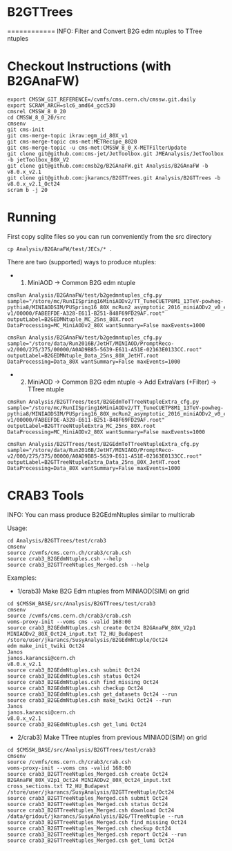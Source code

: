 # B2GTTrees
============
INFO: Filter and Convert B2G edm ntuples to TTree ntuples

Checkout Instructions (with B2GAnaFW)
=====================================

```Shell
export CMSSW_GIT_REFERENCE=/cvmfs/cms.cern.ch/cmssw.git.daily
export SCRAM_ARCH=slc6_amd64_gcc530
cmsrel CMSSW_8_0_20
cd CMSSW_8_0_20/src
cmsenv
git cms-init
git cms-merge-topic ikrav:egm_id_80X_v1
git cms-merge-topic cms-met:METRecipe_8020
git cms-merge-topic -u cms-met:CMSSW_8_0_X-METFilterUpdate
git clone git@github.com:cms-jet/JetToolbox.git JMEAnalysis/JetToolbox -b jetToolbox_80X_V2
git clone git@github.com:cmsb2g/B2GAnaFW.git Analysis/B2GAnaFW -b v8.0.x_v2.1
git clone git@github.com:jkarancs/B2GTTrees.git Analysis/B2GTTrees -b v8.0.x_v2.1_Oct24
scram b -j 20
```

Running
=======

First copy sqlite files so you can run conveniently from the src directory
```Shell
cp Analysis/B2GAnaFW/test/JECs/* .
```

There are two (supported) ways to produce ntuples:

   * 1) MiniAOD -> Common B2G edm ntuple
```Shell
cmsRun Analysis/B2GAnaFW/test/b2gedmntuples_cfg.py sample="/store/mc/RunIISpring16MiniAODv2/TT_TuneCUETP8M1_13TeV-powheg-pythia8/MINIAODSIM/PUSpring16_80X_mcRun2_asymptotic_2016_miniAODv2_v0_ext4-v1/00000/FABEEFDE-A328-E611-B251-848F69FD29AF.root" outputLabel=B2GEDMNtuple_MC_25ns_80X.root DataProcessing=MC_MiniAODv2_80X wantSummary=False maxEvents=1000

cmsRun Analysis/B2GAnaFW/test/b2gedmntuples_cfg.py sample="/store/data/Run2016B/JetHT/MINIAOD/PromptReco-v2/000/275/375/00000/A0AD9B85-5639-E611-A51E-02163E0133CC.root" outputLabel=B2GEDMNtuple_Data_25ns_80X_JetHT.root DataProcessing=Data_80X wantSummary=False maxEvents=1000
```

   * 2) MiniAOD -> Common B2G edm ntuple -> Add ExtraVars (+Filter) -> TTree ntuple
```Shell
cmsRun Analysis/B2GTTrees/test/B2GEdmToTTreeNtupleExtra_cfg.py sample="/store/mc/RunIISpring16MiniAODv2/TT_TuneCUETP8M1_13TeV-powheg-pythia8/MINIAODSIM/PUSpring16_80X_mcRun2_asymptotic_2016_miniAODv2_v0_ext4-v1/00000/FABEEFDE-A328-E611-B251-848F69FD29AF.root" outputLabel=B2GTTreeNtupleExtra_MC_25ns_80X.root DataProcessing=MC_MiniAODv2_80X wantSummary=False maxEvents=1000

cmsRun Analysis/B2GTTrees/test/B2GEdmToTTreeNtupleExtra_cfg.py sample="/store/data/Run2016B/JetHT/MINIAOD/PromptReco-v2/000/275/375/00000/A0AD9B85-5639-E611-A51E-02163E0133CC.root" outputLabel=B2GTTreeNtupleExtra_Data_25ns_80X_JetHT.root DataProcessing=Data_80X wantSummary=False maxEvents=1000
```

CRAB3 Tools
==========
INFO: You can mass produce B2GEdmNtuples similar to multicrab

Usage:
```Shell
cd Analysis/B2GTTrees/test/crab3
cmsenv
source /cvmfs/cms.cern.ch/crab3/crab.csh
source crab3_B2GEdmNtuples.csh --help
source crab3_B2GTTreeNtuples_Merged.csh --help
```

Examples:
   * 1/crab3) Make B2G Edm ntuples from MINIAOD(SIM) on grid
```Shell
cd $CMSSW_BASE/src/Analysis/B2GTTrees/test/crab3
cmsenv
source /cvmfs/cms.cern.ch/crab3/crab.csh
voms-proxy-init --voms cms -valid 168:00
source crab3_B2GEdmNtuples.csh create Oct24 B2GAnaFW_80X_V2p1 MINIAODv2_80X_Oct24_input.txt T2_HU_Budapest /store/user/jkarancs/SusyAnalysis/B2GEdmNtuple/Oct24
edm make_init_twiki Oct24
Janos
janos.karancsi@cern.ch
v8.0.x_v2.1
source crab3_B2GEdmNtuples.csh submit Oct24
source crab3_B2GEdmNtuples.csh status Oct24
source crab3_B2GEdmNtuples.csh find_missing Oct24
source crab3_B2GEdmNtuples.csh checkup Oct24
source crab3_B2GEdmNtuples.csh get_datasets Oct24 --run
source crab3_B2GEdmNtuples.csh make_twiki Oct24 --run
Janos
janos.karancsi@cern.ch
v8.0.x_v2.1
source crab3_B2GEdmNtuples.csh get_lumi Oct24
```

   * 2/crab3) Make TTree ntuples from previous MINIAOD(SIM) on grid
```Shell
cd $CMSSW_BASE/src/Analysis/B2GTTrees/test/crab3
cmsenv
source /cvmfs/cms.cern.ch/crab3/crab.csh
voms-proxy-init --voms cms -valid 168:00
source crab3_B2GTTreeNtuples_Merged.csh create Oct24 B2GAnaFW_80X_V2p1_Oct24 MINIAODv2_80X_Oct24_input.txt cross_sections.txt T2_HU_Budapest /store/user/jkarancs/SusyAnalysis/B2GTTreeNtuple/Oct24
source crab3_B2GTTreeNtuples_Merged.csh submit Oct24 
source crab3_B2GTTreeNtuples_Merged.csh status Oct24
source crab3_B2GTTreeNtuples_Merged.csh download Oct24 /data/gridout/jkarancs/SusyAnalysis/B2G/TTreeNtuple --run
source crab3_B2GTTreeNtuples_Merged.csh find_missing Oct24
source crab3_B2GTTreeNtuples_Merged.csh checkup Oct24
source crab3_B2GTTreeNtuples_Merged.csh report Oct24 --run
source crab3_B2GTTreeNtuples_Merged.csh get_lumi Oct24
```

